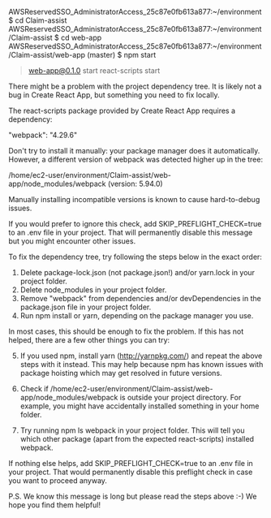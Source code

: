 AWSReservedSSO_AdministratorAccess_25c87e0fb613a877:~/environment $ cd Claim-assist
AWSReservedSSO_AdministratorAccess_25c87e0fb613a877:~/environment/Claim-assist $ cd web-app
AWSReservedSSO_AdministratorAccess_25c87e0fb613a877:~/environment/Claim-assist/web-app (master) $ npm start

> web-app@0.1.0 start
> react-scripts start


There might be a problem with the project dependency tree.
It is likely not a bug in Create React App, but something you need to fix locally.

The react-scripts package provided by Create React App requires a dependency:

  "webpack": "4.29.6"

Don't try to install it manually: your package manager does it automatically.
However, a different version of webpack was detected higher up in the tree:

  /home/ec2-user/environment/Claim-assist/web-app/node_modules/webpack (version: 5.94.0) 

Manually installing incompatible versions is known to cause hard-to-debug issues.

If you would prefer to ignore this check, add SKIP_PREFLIGHT_CHECK=true to an .env file in your project.
That will permanently disable this message but you might encounter other issues.

To fix the dependency tree, try following the steps below in the exact order:

  1. Delete package-lock.json (not package.json!) and/or yarn.lock in your project folder.
  2. Delete node_modules in your project folder.
  3. Remove "webpack" from dependencies and/or devDependencies in the package.json file in your project folder.
  4. Run npm install or yarn, depending on the package manager you use.

In most cases, this should be enough to fix the problem.
If this has not helped, there are a few other things you can try:

  5. If you used npm, install yarn (http://yarnpkg.com/) and repeat the above steps with it instead.
     This may help because npm has known issues with package hoisting which may get resolved in future versions.

  6. Check if /home/ec2-user/environment/Claim-assist/web-app/node_modules/webpack is outside your project directory.
     For example, you might have accidentally installed something in your home folder.

  7. Try running npm ls webpack in your project folder.
     This will tell you which other package (apart from the expected react-scripts) installed webpack.

If nothing else helps, add SKIP_PREFLIGHT_CHECK=true to an .env file in your project.
That would permanently disable this preflight check in case you want to proceed anyway.

P.S. We know this message is long but please read the steps above :-) We hope you find them helpful!
